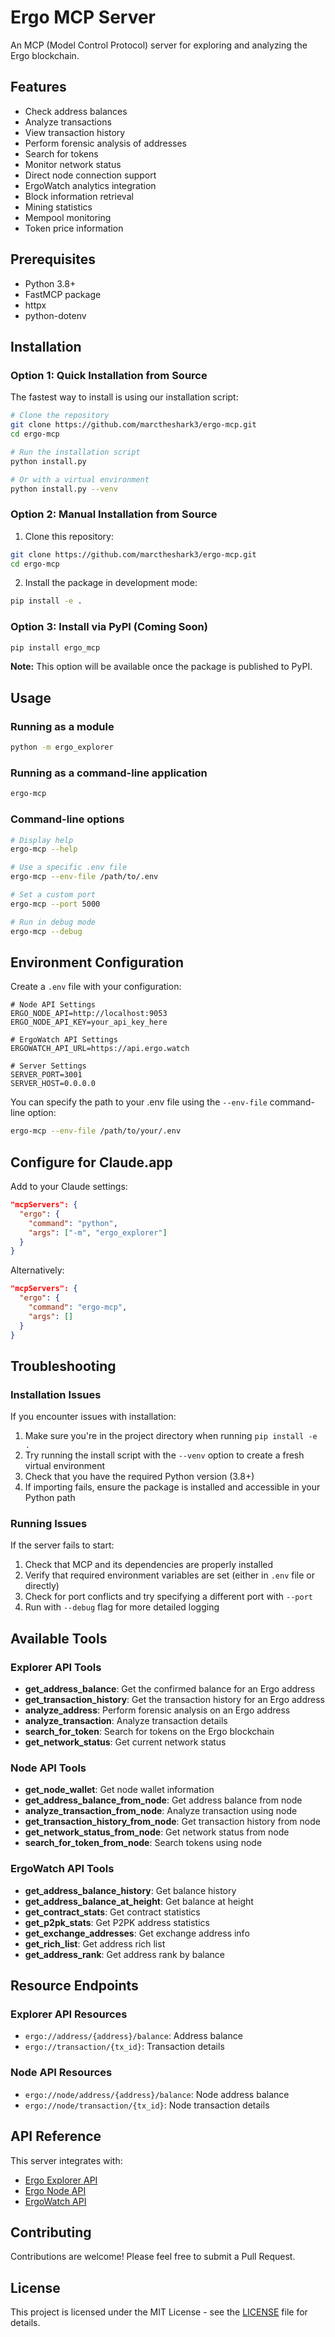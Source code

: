 # Ergo MCP Server

An MCP (Model Control Protocol) server for exploring and analyzing the Ergo blockchain.

## Features

- Check address balances
- Analyze transactions
- View transaction history
- Perform forensic analysis of addresses
- Search for tokens
- Monitor network status
- Direct node connection support
- ErgoWatch analytics integration
- Block information retrieval 
- Mining statistics
- Mempool monitoring
- Token price information

## Prerequisites

- Python 3.8+
- FastMCP package
- httpx
- python-dotenv

## Installation

### Option 1: Quick Installation from Source

The fastest way to install is using our installation script:

```bash
# Clone the repository
git clone https://github.com/marctheshark3/ergo-mcp.git
cd ergo-mcp

# Run the installation script
python install.py

# Or with a virtual environment
python install.py --venv
```

### Option 2: Manual Installation from Source

1. Clone this repository:
```bash
git clone https://github.com/marctheshark3/ergo-mcp.git
cd ergo-mcp
```

2. Install the package in development mode:
```bash
pip install -e .
```

### Option 3: Install via PyPI (Coming Soon)

```bash
pip install ergo_mcp
```

**Note:** This option will be available once the package is published to PyPI.

## Usage

### Running as a module

```bash
python -m ergo_explorer
```

### Running as a command-line application

```bash
ergo-mcp
```

### Command-line options

```bash
# Display help
ergo-mcp --help

# Use a specific .env file
ergo-mcp --env-file /path/to/.env

# Set a custom port
ergo-mcp --port 5000

# Run in debug mode
ergo-mcp --debug
```

## Environment Configuration

Create a `.env` file with your configuration:

```
# Node API Settings
ERGO_NODE_API=http://localhost:9053
ERGO_NODE_API_KEY=your_api_key_here

# ErgoWatch API Settings
ERGOWATCH_API_URL=https://api.ergo.watch

# Server Settings
SERVER_PORT=3001
SERVER_HOST=0.0.0.0
```

You can specify the path to your .env file using the `--env-file` command-line option:

```bash
ergo-mcp --env-file /path/to/your/.env
```

## Configure for Claude.app

Add to your Claude settings:

```json
"mcpServers": {
  "ergo": {
    "command": "python",
    "args": ["-m", "ergo_explorer"]
  }
}
```

Alternatively:

```json
"mcpServers": {
  "ergo": {
    "command": "ergo-mcp",
    "args": []
  }
}
```

## Troubleshooting

### Installation Issues

If you encounter issues with installation:

1. Make sure you're in the project directory when running `pip install -e .`
2. Try running the install script with the `--venv` option to create a fresh virtual environment
3. Check that you have the required Python version (3.8+)
4. If importing fails, ensure the package is installed and accessible in your Python path

### Running Issues

If the server fails to start:

1. Check that MCP and its dependencies are properly installed
2. Verify that required environment variables are set (either in `.env` file or directly)
3. Check for port conflicts and try specifying a different port with `--port`
4. Run with `--debug` flag for more detailed logging

## Available Tools

### Explorer API Tools

- **get_address_balance**: Get the confirmed balance for an Ergo address
- **get_transaction_history**: Get the transaction history for an Ergo address
- **analyze_address**: Perform forensic analysis on an Ergo address
- **analyze_transaction**: Analyze transaction details
- **search_for_token**: Search for tokens on the Ergo blockchain
- **get_network_status**: Get current network status

### Node API Tools

- **get_node_wallet**: Get node wallet information
- **get_address_balance_from_node**: Get address balance from node
- **analyze_transaction_from_node**: Analyze transaction using node
- **get_transaction_history_from_node**: Get transaction history from node
- **get_network_status_from_node**: Get network status from node
- **search_for_token_from_node**: Search tokens using node

### ErgoWatch API Tools

- **get_address_balance_history**: Get balance history
- **get_address_balance_at_height**: Get balance at height
- **get_contract_stats**: Get contract statistics
- **get_p2pk_stats**: Get P2PK address statistics
- **get_exchange_addresses**: Get exchange address info
- **get_rich_list**: Get address rich list
- **get_address_rank**: Get address rank by balance

## Resource Endpoints

### Explorer API Resources
- `ergo://address/{address}/balance`: Address balance
- `ergo://transaction/{tx_id}`: Transaction details

### Node API Resources
- `ergo://node/address/{address}/balance`: Node address balance
- `ergo://node/transaction/{tx_id}`: Node transaction details

## API Reference

This server integrates with:
- [Ergo Explorer API](https://api.ergoplatform.com/api/v1)
- [Ergo Node API](https://github.com/ergoplatform/ergo/blob/master/src/main/resources/api/openapi.yaml)
- [ErgoWatch API](https://api.ergo.watch/docs)

## Contributing

Contributions are welcome! Please feel free to submit a Pull Request.

## License

This project is licensed under the MIT License - see the [LICENSE](LICENSE) file for details.